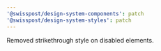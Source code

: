 ```yaml
---
'@swisspost/design-system-components': patch
'@swisspost/design-system-styles': patch
---
```


Removed strikethrough style on disabled elements.

